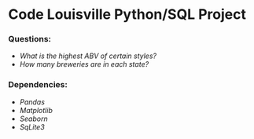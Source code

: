 # Code Louisville Python/SQL Project

### Questions:
* *What is the highest ABV of certain styles?*
* *How many breweries are in each state?*

### Dependencies:
* *Pandas*
* *Matplotlib*
* *Seaborn*
* *SqLite3*
